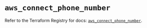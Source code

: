 # `aws_connect_phone_number`

Refer to the Terraform Registry for docs: [`aws_connect_phone_number`](https://registry.terraform.io/providers/hashicorp/aws/5.85.0/docs/resources/connect_phone_number).
